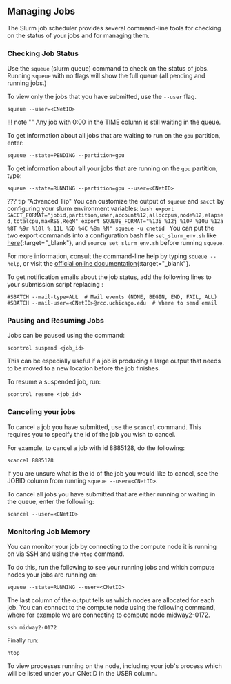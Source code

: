 ## Managing Jobs
The Slurm job scheduler provides several command-line tools for checking on the status of your jobs and for managing them.

### Checking Job Status
Use the `squeue` (slurm queue) command to check on the status of jobs. Running `squeue` with no flags will show the full queue (all pending and running jobs.)


 
To view only the jobs that you have submitted, use the ```--user``` flag.
```
squeue --user=<CNetID>
```
!!! note ""
    Any job with 0:00 in the TIME column is still waiting in the queue.

To get information about all jobs that are waiting to run on the `gpu` partition, enter:
```
squeue --state=PENDING --partition=gpu
```

To get information about all your jobs that are running on the `gpu` partition, type:
```
squeue --state=RUNNING --partition=gpu --user=<CNetID>
```

??? tip "Advanced Tip"
    You can customize the output of `squeue` and `sacct` by configuring your slurm environment variables:
    ```bash
    export SACCT_FORMAT="jobid,partition,user,account%12,alloccpus,node%12,elapsed,totalcpu,maxRSS,ReqM"
    export SQUEUE_FORMAT="%13i %12j %10P %10u %12a %8T %9r %10l %.11L %5D %4C %8m %N"
    squeue -u cnetid
    ```
    You can put the two export commands into a configuration bash file `set_slurm_env.sh` like [here](https://github.com/rcc-uchicago/R-large-scale/blob/master/set_slurm_env.sh){:target="_blank"}, and `source set_slurm_env.sh` before running `squeue`.


For more information, consult the command-line help by typing ```squeue --help```, or visit the [official online documentation](https://slurm.schedmd.com/documentation.html){:target="_blank"}.

To get notification emails about the job status, add the following lines to your submission script replacing <CNetID>:
```
#SBATCH --mail-type=ALL  # Mail events (NONE, BEGIN, END, FAIL, ALL)
#SBATCH --mail-user=<CNetID>@rcc.uchicago.edu  # Where to send email
```

### Pausing and Resuming Jobs

Jobs can be paused using the command:
```
scontrol suspend <job_id>
```
This can be especially useful if a job is producing a large output that needs to be moved to a new location before the job finishes.

To resume a suspended job, run:
```
scontrol resume <job_id>
```


### Canceling your jobs
To cancel a job you have submitted, use the ```scancel``` command. This requires you to specify the id of the job you wish to cancel. 

For example, to cancel a job with id 8885128, do the following:
```
scancel 8885128
```
If you are unsure what is the id of the job you would like to cancel, see the JOBID column from running ```squeue --user=<CNetID>```.

To cancel all jobs you have submitted that are either running or waiting in the queue, enter the following:
```
scancel --user=<CNetID>
```

### Monitoring Job Memory
You can monitor your job by connecting to the compute node it is running on via SSH and using the ```htop``` command.

To do this, run the following to see your running jobs and which compute nodes your jobs are running on:
```
squeue --state=RUNNING --user=<CNetID>
```
The last column of the output tells us which nodes are allocated for each job. You can connect to the compute node using the following command, where for example we are connecting to compute node midway2-0172.
```
ssh midway2-0172
```
Finally run:
```
htop
``` 
To view processes running on the node, including your job's process which will be listed under your CNetID in the USER column.
